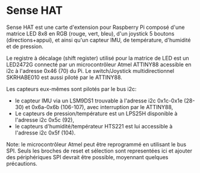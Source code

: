 <!--
---
name: Sense HAT
class: board
type: led,sensor
formfactor: HAT
manufacturer: Raspberry Pi
description: Carte d'extension incluant une metrice LED 8×8 en RGB, un joystick 5 boutons ainsi qu'un capteur IMU, de température et de pression.
url: https://www.raspberrypi.org/products/sense-hat/
github: https://github.com/RPi-Distro/python-sense-hat
schematic: https://www.raspberrypi.org/documentation/hardware/sense-hat/images/Sense-HAT-V1_0.pdf
buy: https://thepihut.com/products/raspberry-pi-sense-hat-astro-pi
image: 'sense-hat.png'
pincount: 40
eeprom: setup
power:
  '1':
  '2':
ground:
  '6':
  '9':
  '14':
  '20':
  '25':
  '30':
  '34':
  '39':
pin:
  '3':
    mode: i2c
  '5':
    mode: i2c
  '16':
    name: IMU Interrupt
    mode: output
  '18':
    name: IMU Interrupt
    mode: output
  '22':
    name: Atmel Reset
    mode: output
    active: high
  '24':
    name: Atmel Selection
    mode: chipselect
    active: high
i2c:
  '0x5c':
    name: Pression/Temp
    device: lps25h
  '0x5f':
    name: Humidité/Temp
    device: hts221
  '0x6a':
    name: Accéléromètre
    device: lsm9ds1
  '0x1c':
    name: Magnétomèter
    device: lsm9ds1
  '0x46':
    name: Matrice LED
    device: led2472g
install:
  'devices':
    - 'i2c'
-->
# Sense HAT

Sense HAT est une carte d'extension pour Raspberry Pi composé d'une matrice LED 8x8 en RGB (rouge, vert, bleu), d'un joystick 5 boutons (directions+appui), et ainsi qu'un capteur IMU, de température, d'humidité et de pression.

Le registre à décalage (shift register) utilisé pour la matrice de LED est un LED2472G connecté par un microcontrôleur Atmel ATTINY88 acessible en i2c à l'adresse 0x46 (70) du Pi. Le switch/Joystick multidirectionnel SKRHABE010 est aussi piloté par le ATTINY88.

Les capteurs eux-mêmes sont pilotés par le bus i2c:

* le capteur IMU via un LSM9DS1 trouvable à l'adresse i2c 0x1c-0x1e (28-30) et 0x6a-0x6b (106-107), avec interruption par le ATTINY88,
* Le capteurs de pression/température est un LPS25H disponible à l'adresse i2c 0x5c (92),
* le capteurs d'humidité/températeur HTS221 est lui accessible à l'adresse i2c 0x5f (104).

Note: le microcontrôleur Atmel peut être reprogrammé en utilisant le bus SPI. Seuls les broches de reset et sélection sont representées ici et ajouter des périphériques SPI devrait être possible, moyennant quelques précautions.

